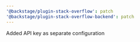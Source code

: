 ```yaml
---
'@backstage/plugin-stack-overflow': patch
'@backstage/plugin-stack-overflow-backend': patch
---
```


Added API key as separate configuration
